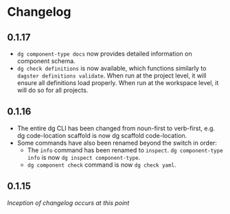 # Changelog

## 0.1.17

- `dg component-type docs` now provides detailed information on component schema.
- `dg check definitions` is now available, which functions similarly to `dagster definitions validate`. When run at the project level, it will ensure all definitions load properly. When run at the workspace level, it will do so for all projects.

## 0.1.16

- The entire dg CLI has been changed from noun-first to verb-first, e.g. dg code-location scaffold is now dg scaffold code-location.
- Some commands have also been renamed beyond the switch in order:
  - The `info` command has been renamed to `inspect`. `dg component-type info` is now `dg inspect component-type`.
  - `dg component check` command is now `dg check yaml`.

## 0.1.15

_Inception of changelog occurs at this point_

